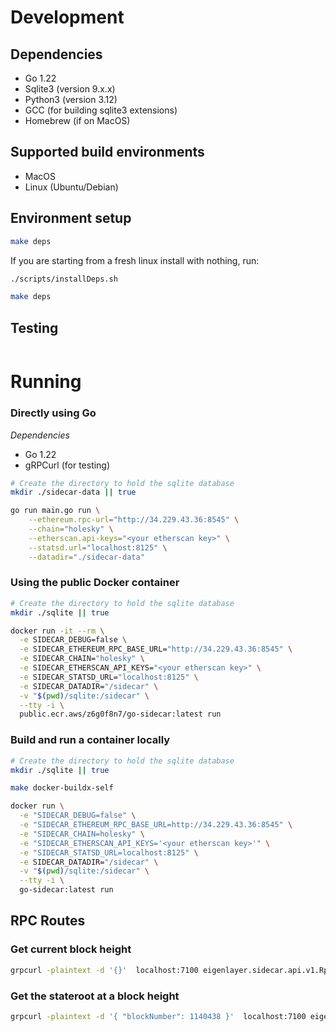 # Development

## Dependencies

* Go 1.22
* Sqlite3 (version 9.x.x)
* Python3 (version 3.12)
* GCC (for building sqlite3 extensions)
* Homebrew (if on MacOS)

## Supported build environments

* MacOS
* Linux (Ubuntu/Debian)

## Environment setup

```bash
make deps
```

If you are starting from a fresh linux install with nothing, run:

```bash
./scripts/installDeps.sh

make deps
```

## Testing

```bash

```


# Running

### Directly using Go

*Dependencies*

* Go 1.22
* gRPCurl (for testing)

```bash
# Create the directory to hold the sqlite database
mkdir ./sidecar-data || true

go run main.go run \
    --ethereum.rpc-url="http://34.229.43.36:8545" \
    --chain="holesky" \
    --etherscan.api-keys="<your etherscan key>" \
    --statsd.url="localhost:8125" \
    --datadir="./sidecar-data"

```

### Using the public Docker container
```bash
# Create the directory to hold the sqlite database
mkdir ./sqlite || true

docker run -it --rm \
  -e SIDECAR_DEBUG=false \
  -e SIDECAR_ETHEREUM_RPC_BASE_URL="http://34.229.43.36:8545" \
  -e SIDECAR_CHAIN="holesky" \
  -e SIDECAR_ETHERSCAN_API_KEYS="<your etherscan key>" \
  -e SIDECAR_STATSD_URL="localhost:8125" \
  -e SIDECAR_DATADIR="/sidecar" \
  -v "$(pwd)/sqlite:/sidecar" \
  --tty -i \
  public.ecr.aws/z6g0f8n7/go-sidecar:latest run
```

### Build and run a container locally
```bash
# Create the directory to hold the sqlite database
mkdir ./sqlite || true

make docker-buildx-self

docker run \
  -e "SIDECAR_DEBUG=false" \
  -e "SIDECAR_ETHEREUM_RPC_BASE_URL=http://34.229.43.36:8545" \
  -e "SIDECAR_CHAIN=holesky" \
  -e "SIDECAR_ETHERSCAN_API_KEYS='<your etherscan key>'" \
  -e "SIDECAR_STATSD_URL=localhost:8125" \
  -e SIDECAR_DATADIR="/sidecar" \
  -v "$(pwd)/sqlite:/sidecar" \
  --tty -i \
  go-sidecar:latest run
```

## RPC Routes

### Get current block height

```bash
grpcurl -plaintext -d '{}'  localhost:7100 eigenlayer.sidecar.api.v1.Rpc/GetBlockHeight
```

### Get the stateroot at a block height

```bash
grpcurl -plaintext -d '{ "blockNumber": 1140438 }'  localhost:7100 eigenlayer.sidecar.api.v1.Rpc/GetStateRoot
